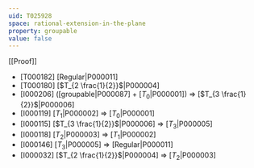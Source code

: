 ```yaml
---
uid: T025928
space: rational-extension-in-the-plane
property: groupable
value: false
---
```

[[Proof]]

* [T000182] [Regular|P000011]
* [T000180] [$T_{2 \frac{1}{2}}$|P000004]
* [I000206] ([groupable|P000087] + [$T_0$|P000001]) => [$T_{3 \frac{1}{2}}$|P000006]
* [I000119] [$T_1$|P000002] => [$T_0$|P000001]
* [I000115] [$T_{3 \frac{1}{2}}$|P000006] => [$T_3$|P000005]
* [I000118] [$T_2$|P000003] => [$T_1$|P000002]
* [I000146] [$T_3$|P000005] => [Regular|P000011]
* [I000032] [$T_{2 \frac{1}{2}}$|P000004] => [$T_2$|P000003]

